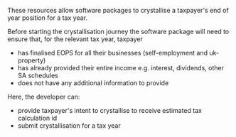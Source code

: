 These resources allow software packages to crystallise a taxpayer's end of year position for a tax year.

Before starting the crystallisation journey the software package will need to ensure that, for the relevant tax year, taxpayer

- has finalised EOPS for all their businesses (self-employment and uk-property)
- has already provided their entire income e.g. interest, dividends, other SA schedules
- does not have any additional information to provide

Here, the developer can:

- provide taxpayer's intent to crystallise to receive estimated tax calculation id
- submit crystallisation for a tax year